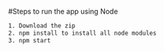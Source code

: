 #Steps to run the app using Node

```bash
1. Download the zip
2. npm install to install all node modules
3. npm start
```

